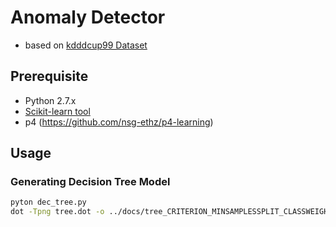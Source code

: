 # Anomaly Detector

* based on [kdddcup99 Dataset](http://kdd.ics.uci.edu/databases/kddcup99/kddcup99.html)

## Prerequisite

* Python 2.7.x
* [Scikit-learn tool](http://scikit-learn.org/stable/)
* p4 (https://github.com/nsg-ethz/p4-learning)


## Usage

### Generating Decision Tree Model

```sh
pyton dec_tree.py
dot -Tpng tree.dot -o ../docs/tree_CRITERION_MINSAMPLESSPLIT_CLASSWEIGHT.png
```
